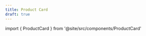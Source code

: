 ```yaml
---
title: Product Card
draft: true
---
```


import { ProductCard } from '@site/src/components/ProductCard'

<ProductCard />
